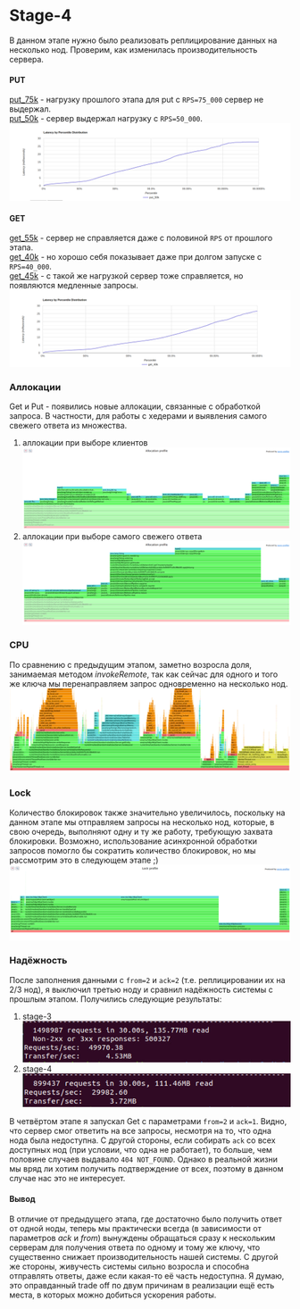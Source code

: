 # Stage-4

В данном этапе нужно было реализовать реплицирование данных на несколько нод. Проверим, как изменилась производительность
сервера.

#### PUT
[put_75k](profile_wrk%2Fput_75k) - нагрузку прошлого этапа для put с `RPS=75_000` сервер не выдержал.\
[put_50k](profile_wrk%2Fput_50k) - сервер выдержал нагрузку с `RPS=50_000`.
![put_50k.png](profile_png%2Fput_50k.png)

#### GET

[get_55k](profile_wrk%2Fget_55k) - сервер не справляется даже с половиной `RPS` от прошлого этапа.\
[get_40k](profile_wrk%2Fget_40k)  - но хорошо себя показывает даже при долгом запуске с `RPS=40_000`.\
[get_45k](profile_wrk%2Fget_45k) - с такой же нагрузкой сервер тоже справляется, но появляются медленные запросы.
![get_40k.png](profile_png%2Fget_40k.png)

### Аллокации
Get и Put - появились новые аллокации, связанные с обработкой запроса. В частности, для работы с хедерами и выявления самого свежего ответа из множества.
1) аллокации при выборе клиентов
![alloc_getClients.png](profile_png%2Falloc_getClients.png)
2) аллокации при выборе самого свежего ответа
![alloc_responses.png](profile_png%2Falloc_responses.png)

### CPU
По сравнению с предыдущим этапом, заметно возросла доля, занимаемая методом _invokeRemote_, 
так как сейчас для одного и того же ключа мы перенаправляем запрос одновременно на несколько нод.
![cpu_put.png](profile_png%2Fcpu_put.png)

### Lock
Количество блокировок также значительно увеличилось, поскольку на данном этапе мы отправляем запросы на несколько нод, 
которые, в свою очередь, выполняют одну и ту же работу, требующую захвата блокировки. Возможно, 
использование асинхронной обработки запросов помогло бы сократить количество блокировок, но мы рассмотрим это в следующем этапе ;)
![put_lock.png](profile_png%2Fput_lock.png)

### Надёжность
После заполнения данными с `from=2` и `ack=2` (т.е. реплицировании их на 2/3 нод),
я выключил третью ноду и сравнил надёжность системы с прошлым этапом. Получились следующие результаты:
1) stage-3
![durability_s3.png](profile_png%2Fdurability_s3.png)
2) stage-4
![durability_s4.png](profile_png%2Fdurability_s4.png)

В четвёртом этапе я запускал Get с параметрами `from=2` и `ack=1`. Видно, что сервер смог ответить на все запросы, несмотря на то, что одна
нода была недоступна. С другой стороны, если собирать `ack` со всех доступных нод (при условии, что одна не работает),
то больше, чем половине случаев выдавало `404 NOT_FOUND`. Однако в реальной жизни мы вряд ли хотим получить подтверждение
от всех, поэтому в данном случае нас это не интересует.


#### Вывод
В отличие от предыдущего этапа, где достаточно было получить ответ от одной ноды, теперь мы практически всегда 
(в зависимости от параметров _ack_ и _from_) вынуждены обращаться сразу к нескольким серверам для получения ответа по 
одному и тому же ключу, что существенно снижает производительность нашей системы. С другой же стороны, живучесть
системы сильно возросла и способна отправлять ответы, даже если какая-то её часть недоступна. Я думаю, это оправданный
trade off по двум причинам в реализации ещё есть места, в которых можно добиться ускорения работы.
